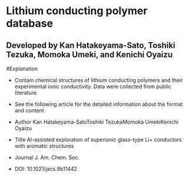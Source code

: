 # Lithium conducting polymer database
## Developed by Kan Hatakeyama-Sato, Toshiki Tezuka, Momoka Umeki, and Kenichi Oyaizu	

#Explanation	
- Contain chemical structures of lithium conducting polymers and their experimental ionic conductivity. Data were collected from public literature.	
- See the following article for the detailed information about the format and content	

- Author	Kan Hatakeyama-SatoToshiki TezukaMomoka UmekiKenichi Oyaizu
- Title	AI-assisted exploration of superionic glass-type Li+ conductors with aromatic structures 
- Journal	J. Am. Chem. Soc.
- DOI:	10.1021/jacs.9b11442
